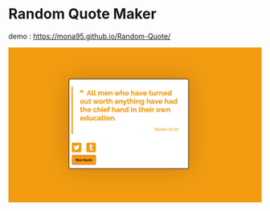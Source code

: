 # Random Quote Maker

demo : https://mona95.github.io/Random-Quote/

![quote-app](./quote-app.png)

